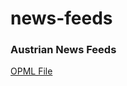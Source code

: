 # news-feeds

### Austrian News Feeds

[OPML File](https://raw.githubusercontent.com/lemon3/news-feeds/main/dist/news.opml)
